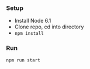 ### Setup

* Install Node 6.1
* Clone repo, cd into directory
* `npm install`

### Run

`npm run start`

